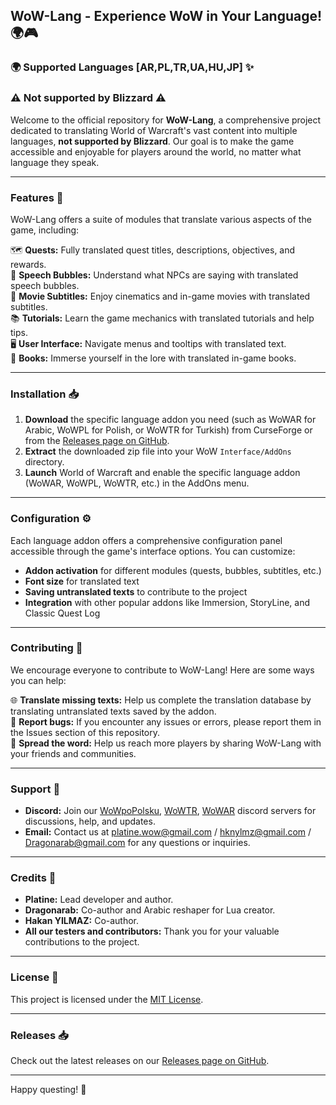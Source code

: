 ## WoW-Lang - Experience WoW in Your Language! 🌍🎮
### 🌍 Supported Languages [AR,PL,TR,UA,HU,JP] ✨
### ⚠️ Not supported by Blizzard ⚠️

Welcome to the official repository for **WoW-Lang**, a comprehensive project dedicated to translating World of Warcraft's vast content into multiple languages, **not supported by Blizzard**. Our goal is to make the game accessible and enjoyable for players around the world, no matter what language they speak. 

---

### Features 🌟

WoW-Lang offers a suite of modules that translate various aspects of the game, including:

🗺️ **Quests:** Fully translated quest titles, descriptions, objectives, and rewards.  
💬 **Speech Bubbles:** Understand what NPCs are saying with translated speech bubbles.  
🎥 **Movie Subtitles:** Enjoy cinematics and in-game movies with translated subtitles.  
📚 **Tutorials:** Learn the game mechanics with translated tutorials and help tips.  
🖥️ **User Interface:** Navigate menus and tooltips with translated text.  
📖 **Books:** Immerse yourself in the lore with translated in-game books.

---

### Installation 📥

1. **Download** the specific language addon you need (such as WoWAR for Arabic, WoWPL for Polish, or WoWTR for Turkish) from CurseForge or from the [Releases page on GitHub](https://github.com/DiNaSoR/WoWLang/releases).
2. **Extract** the downloaded zip file into your WoW `Interface/AddOns` directory.
3. **Launch** World of Warcraft and enable the specific language addon (WoWAR, WoWPL, WoWTR, etc.) in the AddOns menu.

---

### Configuration ⚙️

Each language addon offers a comprehensive configuration panel accessible through the game's interface options. You can customize:

* **Addon activation** for different modules (quests, bubbles, subtitles, etc.)
* **Font size** for translated text
* **Saving untranslated texts** to contribute to the project
* **Integration** with other popular addons like Immersion, StoryLine, and Classic Quest Log

---

### Contributing 🤝

We encourage everyone to contribute to WoW-Lang! Here are some ways you can help:

🌐 **Translate missing texts:** Help us complete the translation database by translating untranslated texts saved by the addon.  
🐛 **Report bugs:** If you encounter any issues or errors, please report them in the Issues section of this repository.  
📢 **Spread the word:** Help us reach more players by sharing WoW-Lang with your friends and communities.

---

### Support 💬

* **Discord:** Join our [WoWpoPolsku](https://discord.gg/NzdxQ6w), [WoWTR](https://discord.gg/PEknRSqEQ7), [WoWAR](https://discord.gg/uW5NJ6y) discord servers for discussions, help, and updates.
* **Email:** Contact us at platine.wow@gmail.com / hknylmz@gmail.com / Dragonarab@gmail.com for any questions or inquiries.

---

### Credits 🌟

* **Platine:** Lead developer and author.
* **Dragonarab:** Co-author and Arabic reshaper for Lua creator.
* **Hakan YILMAZ:** Co-author.
* **All our testers and contributors:** Thank you for your valuable contributions to the project.

---

### License 📜

This project is licensed under the [MIT License](LICENSE).

---

### Releases 📥

Check out the latest releases on our [Releases page on GitHub](https://github.com/DiNaSoR/WoWLang/releases).

---

Happy questing! 🌟
